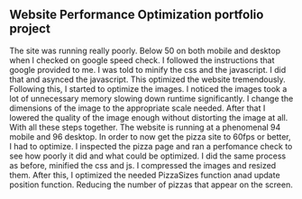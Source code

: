 ## Website Performance Optimization portfolio project

The site was running really poorly.
Below 50 on both mobile and desktop when I checked on google speed check.
I followed the instructions that google provided to me.
I was told to minify the css and the javascript.
I did that and asynced the javascript.
This optimized the website tremendously.
Following this, I started to optimize the images.
I noticed the images took a lot of unnecessary memory slowing down runtime significantly.
I change the dimensions of the image to the appropriate scale needed.
After that I lowered the quality of the image enough without distorting the image at all.
With all these steps together. The website is running at a phenomenal 94 mobile and 96 desktop.
In order to now get the pizza site to 60fps or better,  I had to optimize.
I inspected the pizza page and ran a perfomance check to see how poorly it did and what could be optimized. 
I did the same process as before, minified the css and js.
I compressed the images and resized them.
After this, I optimized the needed PizzaSizes function anad update position function. Reducing the number of pizzas that appear on the screen. 